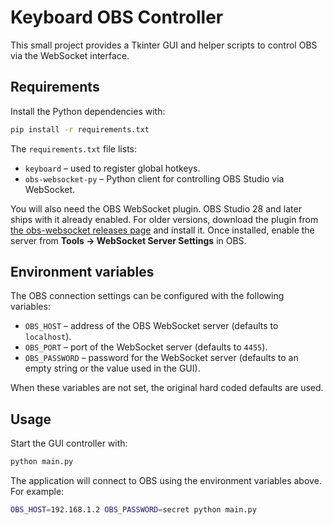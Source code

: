 # Keyboard OBS Controller

This small project provides a Tkinter GUI and helper scripts to control OBS via the WebSocket interface.

## Requirements

Install the Python dependencies with:

```bash
pip install -r requirements.txt
```

The `requirements.txt` file lists:

- `keyboard` – used to register global hotkeys.
- `obs-websocket-py` – Python client for controlling OBS Studio via WebSocket.

You will also need the OBS WebSocket plugin. OBS Studio 28 and later ships
with it already enabled. For older versions, download the plugin from
[the obs-websocket releases page](https://github.com/obsproject/obs-websocket/releases)
and install it. Once installed, enable the server from **Tools → WebSocket Server Settings** in OBS.

## Environment variables

The OBS connection settings can be configured with the following variables:

- `OBS_HOST` – address of the OBS WebSocket server (defaults to `localhost`).
- `OBS_PORT` – port of the WebSocket server (defaults to `4455`).
- `OBS_PASSWORD` – password for the WebSocket server (defaults to an empty string or the value used in the GUI).

When these variables are not set, the original hard coded defaults are used.

## Usage

Start the GUI controller with:

```bash
python main.py
```

The application will connect to OBS using the environment variables above. For example:

```bash
OBS_HOST=192.168.1.2 OBS_PASSWORD=secret python main.py
```

